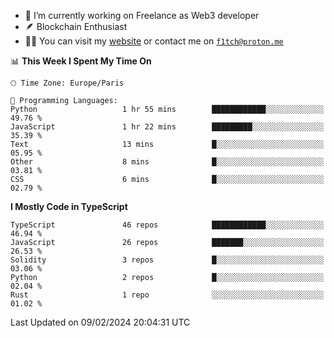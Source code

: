 - 🔭 I’m currently working on Freelance as Web3 developer
- 🪶 Blockchain Enthusiast
- 👨‍💻 You can visit my [website](https://f1tch.xyz) or contact me on [`f1tch@proton.me`](mailto:f1tch@proton.me)

<!--START_SECTION:waka-->
📊 **This Week I Spent My Time On** 

```text
🕑︎ Time Zone: Europe/Paris

💬 Programming Languages: 
Python                   1 hr 55 mins        ████████████░░░░░░░░░░░░░   49.76 % 
JavaScript               1 hr 22 mins        █████████░░░░░░░░░░░░░░░░   35.39 % 
Text                     13 mins             █░░░░░░░░░░░░░░░░░░░░░░░░   05.95 % 
Other                    8 mins              █░░░░░░░░░░░░░░░░░░░░░░░░   03.81 % 
CSS                      6 mins              █░░░░░░░░░░░░░░░░░░░░░░░░   02.79 % 
```

**I Mostly Code in TypeScript** 

```text
TypeScript               46 repos            ████████████░░░░░░░░░░░░░   46.94 % 
JavaScript               26 repos            ███████░░░░░░░░░░░░░░░░░░   26.53 % 
Solidity                 3 repos             █░░░░░░░░░░░░░░░░░░░░░░░░   03.06 % 
Python                   2 repos             █░░░░░░░░░░░░░░░░░░░░░░░░   02.04 % 
Rust                     1 repo              ░░░░░░░░░░░░░░░░░░░░░░░░░   01.02 % 
```




 Last Updated on 09/02/2024 20:04:31 UTC
<!--END_SECTION:waka-->

